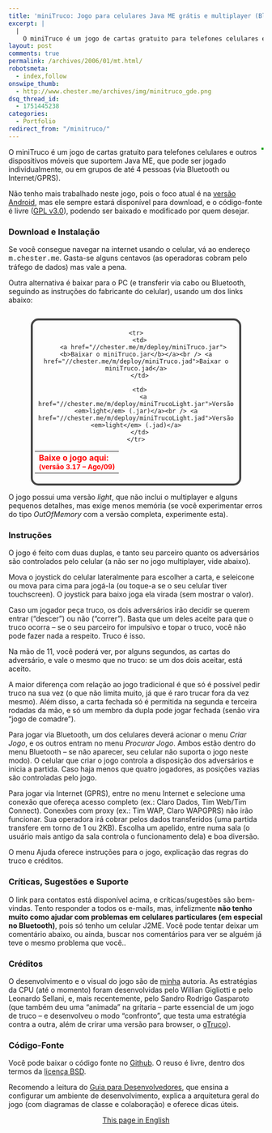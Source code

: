 ```yaml
---
title: 'miniTruco: Jogo para celulares Java ME grátis e multiplayer (Bluetooth/GPRS/3G).'
excerpt: |
  |
    O miniTruco é um jogo de cartas gratuito para telefones celulares e outros dispositivos móveis que suportem Java (J2ME), que pode ser jogado individualmente, ou em grupos de até 4 pessoas (via Bluetooth ou Internet/GPRS). Você também pode jogar direto...
layout: post
comments: true
permalink: /archives/2006/01/mt.html/
robotsmeta:
  - index,follow
onswipe_thumb:
  - http://www.chester.me/archives/img/minitruco_gde.png
dsq_thread_id:
  - 1751445238
categories:
  - Portfolio
redirect_from: "/minitruco/"  
---
```

<img style="float: right; margin-left: 4px; margin-bottom:4px;border: 2px solid #00A000;" src="http://www.chester.me/archives/img/minitruco_gde.png" alt="" />O miniTruco é um jogo de cartas gratuito para telefones celulares e outros dispositivos móveis que suportem Java ME, que pode ser jogado individualmente, ou em grupos de até 4 pessoas (via Bluetooth ou Internet/GPRS).

Não tenho mais trabalhado neste jogo, pois o foco atual é na [versão Android][1], mas ele sempre estará disponível para download, e o código-fonte é livre ([GPL v3.0][2]), podendo ser baixado e modificado por quem desejar.

<!--more-->

<h3 name="instalacao" style="clear: left;">
  Download e Instalação
</h3>

Se você consegue navegar na internet usando o celular, vá ao endereço <span style="font-family: Courier, 'Courier New', monospace;">m.chester.me</span>. Gasta-se alguns centavos (as operadoras cobram pelo tráfego de dados) mas vale a pena.

Outra alternativa é baixar para o PC (e transferir via cabo ou Bluetooth, seguindo as instruções do fabricante do celular), usando um dos links abaixo:

<div style="width:400px; margin-left:auto; margin-right:auto; margin-top:28px; margin-bottom: 12px; text-align: center; padding: 4px; border: 4px solid #444444; -moz-border-radius: 15px; border-radius: 15px;">
  <table style="width:100%">
    <tr>
      <td colspan="2" style="border:0; color: #ff0000; font-weight: bold;">
        Baixe o jogo aqui:<br /><small>(versão 3.17 &#8211; Ago/09)</small>
      </td>
    </tr>

    <tr>
      <td>
        <a href="//chester.me/m/deploy/miniTruco.jar"><b>Baixar o miniTruco.jar</b></a><br /> <a href="//chester.me/m/deploy/miniTruco.jad">Baixar o miniTruco.jad</a>
      </td>

      <td>
        <a href="//chester.me/m/deploy/miniTrucoLight.jar">Versão <em>light</em> (.jar)</a><br /> <a href="//chester.me/m/deploy/miniTrucoLight.jad">Versão <em>light</em> (.jad)</a>
      </td>
    </tr>
  </table>
</div>

O jogo possui uma versão *light*, que não inclui o multiplayer e alguns pequenos detalhes, mas exige menos memória (se você experimentar erros do tipo *OutOfMemory* com a versão completa, experimente esta).

<h3 style="clear: left;">
  Instruções
</h3>

O jogo é feito com duas duplas, e tanto seu parceiro quanto os adversários são controlados pelo celular (a não ser no jogo multiplayer, vide abaixo).

Mova o joystick do celular lateralmente para escolher a carta, e seleicone ou mova para cima para jogá-la (ou toque-a se o seu celular tiver touchscreen). O joystick para baixo joga ela virada (sem mostrar o valor).

Caso um jogador peça truco, os dois adversários irão decidir se querem entrar (&#8220;descer&#8221;) ou não (&#8220;correr&#8221;). Basta que um deles aceite para que o truco ocorra &#8211; se o seu parceiro for impulsivo e topar o truco, você não pode fazer nada a respeito. Truco é isso.

Na mão de 11, você poderá ver, por alguns segundos, as cartas do adversário, e vale o mesmo que no truco: se um dos dois aceitar, está aceito.

A maior diferença com relação ao jogo tradicional é que só é possível pedir truco na sua vez (o que não limita muito, já que é raro trucar fora da vez mesmo). Além disso, a carta fechada só é permitida na segunda e terceira rodadas da mão, e só um membro da dupla pode jogar fechada (senão vira &#8220;jogo de comadre&#8221;).

Para jogar via Bluetooth, um dos celulares deverá acionar o menu *Criar Jogo*, e os outros entram no menu *Procurar Jogo*. Ambos estão dentro do menu Bluetooth &#8211; se não aparecer, seu celular não suporta o jogo neste modo). O celular que criar o jogo controla a disposição dos adversários e inicia a partida. Caso haja menos que quatro jogadores, as posições vazias são controladas pelo jogo.

Para jogar via Internet (GPRS), entre no menu Internet e selecione uma conexão que ofereça acesso completo (ex.: Claro Dados, Tim Web/Tim Connect). Conexões com proxy (ex.: Tim WAP, Claro WAPGPRS) não irão funcionar. Sua operadora irá cobrar pelos dados transferidos (uma partida transfere em torno de 1 ou 2KB). Escolha um apelido, entre numa sala (o usuário mais antigo da sala controla o funcionamento dela) e boa diversão.

O menu Ajuda oferece instruções para o jogo, explicação das regras do truco e créditos.

<h3 style="clear: left;">
  Críticas, Sugestões e Suporte
</h3>

O link para contatos está disponível acima, e críticas/sugestões são bem-vindas. Tento responder a todos os e-mails, mas, infelizmente **não tenho muito como ajudar com problemas em celulares particulares (em especial no Bluetooth)**, pois só tenho um celular J2ME. Você pode tentar deixar um comentário abaixo, ou ainda, buscar nos comentários para ver se alguém já teve o mesmo problema que você..

<h3 style="clear: left;">
  Créditos
</h3>

O desenvolvimento e o visual do jogo são de [minha][3] autoria. As estratégias da CPU (até o momento) foram desenvolvidas pelo Willian Gigliotti e pelo Leonardo Sellani, e, mais recentemente, pelo Sandro Rodrigo Gasparoto (que também deu uma &#8220;animada&#8221; na gritaria &#8211; parte essencial de um jogo de truco &#8211; e desenvolveu o modo &#8220;confronto&#8221;, que testa uma estratégia contra a outra, além de crirar uma versão para browser, o [gTruco][4]).

<h3 style="clear: left;">
  Código-Fonte
</h3>

Você pode baixar o código fonte no [Github][5]. O reuso é livre, dentro dos termos da [licença BSD][6].

Recomendo a leitura do [Guia para Desenvolvedores][7], que ensina a configurar um ambiente de desenvolvimento, explica a arquitetura geral do jogo (com diagramas de classe e colaboração) e oferece dicas úteis.

<p style="text-align: center;">
  <a href="//chester.me/minitruco_en">This page in English</a>
</p>

 [1]: //chester.me/archives/2011/07/minitruco-android.html
 [2]: http://www.gnu.org/licenses/gpl-3.0.html
 [3]: //chester.me/sobre
 [4]: http://www.gtruco.com.br/
 [5]: https://github.com/chesterbr/minitruco-j2me
 [6]: https://github.com/chesterbr/minitruco-j2me/blob/master/LICENSE
 [7]: https://rawgithub.com/chesterbr/minitruco-j2me/master/miniTruco/docs/index.html
